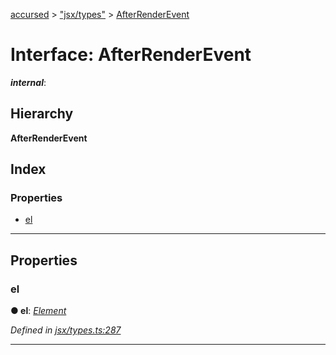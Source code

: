 [accursed](../README.md) > ["jsx/types"](../modules/_jsx_types_.md) > [AfterRenderEvent](../interfaces/_jsx_types_.afterrenderevent.md)

# Interface: AfterRenderEvent

*__internal__*: 

## Hierarchy

**AfterRenderEvent**

## Index

### Properties

* [el](_jsx_types_.afterrenderevent.md#el)

---

## Properties

<a id="el"></a>

###  el

**● el**: *[Element](_jsx_types_.__global.jsx.element.md)*

*Defined in [jsx/types.ts:287](https://github.com/cancerberoSgx/accursed/blob/978b980/src/jsx/types.ts#L287)*

___

